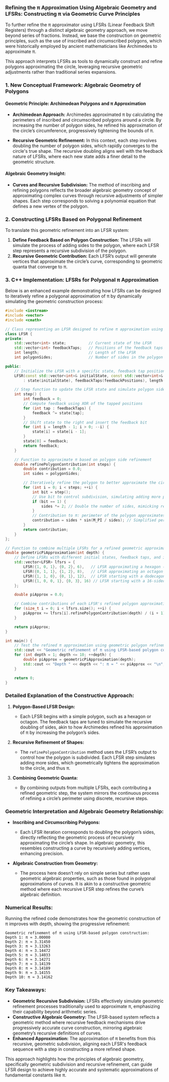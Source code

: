 ### **Refining the π Approximation Using Algebraic Geometry and LFSRs: Constructing π via Geometric Curve Principles**

To further refine the π approximator using LFSRs (Linear Feedback Shift Registers) through a distinct algebraic geometry approach, we move beyond series of fractions. Instead, we base the construction on geometric principles, such as the use of inscribed and circumscribed polygons, which were historically employed by ancient mathematicians like Archimedes to approximate π. 

This approach interprets LFSRs as tools to dynamically construct and refine polygons approximating the circle, leveraging recursive geometric adjustments rather than traditional series expansions. 

### **1. New Conceptual Framework: Algebraic Geometry of Polygons**

#### **Geometric Principle: Archimedean Polygons and π Approximation**
- **Archimedean Approach:** Archimedes approximated π by calculating the perimeters of inscribed and circumscribed polygons around a circle. By increasing the number of polygon sides, he refined his approximation of the circle’s circumference, progressively tightening the bounds of π.
  
- **Recursive Geometric Refinement:** In this context, each step involves doubling the number of polygon sides, which rapidly converges to the circle's true shape. The recursive doubling aligns well with the feedback nature of LFSRs, where each new state adds a finer detail to the geometric structure.

#### **Algebraic Geometry Insight:**
- **Curves and Recursive Subdivision:** The method of inscribing and refining polygons reflects the broader algebraic geometry concept of approximating complex curves through recursive adjustments of simpler shapes. Each step corresponds to solving a polynomial equation that defines a new vertex of the polygon.

### **2. Constructing LFSRs Based on Polygonal Refinement**

To translate this geometric refinement into an LFSR system:
1. **Define Feedback Based on Polygon Construction:** The LFSRs will simulate the process of adding sides to the polygon, where each LFSR step represents a recursive subdivision of the polygon.
2. **Recursive Geometric Contribution:** Each LFSR’s output will generate vertices that approximate the circle’s curve, corresponding to geometric quanta that converge to π.

### **3. C++ Implementation: LFSRs for Polygonal π Approximation**

Below is an enhanced example demonstrating how LFSRs can be designed to iteratively refine a polygonal approximation of π by dynamically simulating the geometric construction process:

```cpp
#include <iostream>
#include <vector>
#include <cmath>

// Class representing an LFSR designed to refine π approximation using geometric polygon methods
class LFSR {
private:
    std::vector<int> state;          // Current state of the LFSR
    std::vector<int> feedbackTaps;   // Positions of the feedback taps
    int length;                      // Length of the LFSR
    int polygonSides;                // Number of sides in the polygon being refined

public:
    // Initialize the LFSR with a specific state, feedback tap positions, and polygon sides
    LFSR(const std::vector<int>& initialState, const std::vector<int>& feedbackPositions, int sides)
        : state(initialState), feedbackTaps(feedbackPositions), length(initialState.size()), polygonSides(sides) {}

    // Step function to update the LFSR state and simulate polygon side refinement
    int step() {
        int feedback = 0;
        // Compute feedback using XOR of the tapped positions
        for (int tap : feedbackTaps) {
            feedback ^= state[tap];
        }
        // Shift state to the right and insert the feedback bit
        for (int i = length - 1; i > 0; --i) {
            state[i] = state[i - 1];
        }
        state[0] = feedback;
        return feedback;
    }

    // Function to approximate π based on polygon side refinement
    double refinePolygonContribution(int steps) {
        double contribution = 0.0;
        int sides = polygonSides;

        // Iteratively refine the polygon to better approximate the circle
        for (int i = 0; i < steps; ++i) {
            int bit = step();
            // Use bit to control subdivision, simulating adding more polygon sides
            if (bit == 1) {
                sides *= 2; // Double the number of sides, mimicking recursive refinement
            }
            // Contribution to π: perimeter of the polygon approximates the circle
            contribution = sides * sin(M_PI / sides); // Simplified perimeter calculation
        }
        return contribution;
    }
};

// Function to combine multiple LFSRs for a refined geometric approximation of π
double geometricPiApproximation(int depth) {
    // Define LFSRs with different initial states, feedback taps, and initial polygon sides
    std::vector<LFSR> lfsrs = {
        LFSR({1, 0, 1}, {0, 2}, 6),   // LFSR approximating a hexagon (6 sides)
        LFSR({0, 1, 1}, {1, 2}, 8),   // LFSR approximating an octagon (8 sides)
        LFSR({1, 1, 0}, {0, 1}, 12),  // LFSR starting with a dodecagon (12 sides)
        LFSR({1, 0, 0, 1}, {0, 3}, 16) // LFSR starting with a 16-sided polygon
    };

    double piApprox = 0.0;

    // Combine contributions of each LFSR's refined polygon approximation
    for (size_t i = 0; i < lfsrs.size(); ++i) {
        piApprox += lfsrs[i].refinePolygonContribution(depth) / (i + 1);
    }

    return piApprox;
}

int main() {
    // Test the refined π approximation using geometric polygon refinement with increasing depth
    std::cout << "Geometric refinement of π using LFSR-based polygon construction:\n";
    for (int depth = 1; depth <= 10; ++depth) {
        double piApprox = geometricPiApproximation(depth);
        std::cout << "Depth " << depth << ": π ≈ " << piApprox << "\n";
    }

    return 0;
}
```

### **Detailed Explanation of the Constructive Approach:**

1. **Polygon-Based LFSR Design:**
   - Each LFSR begins with a simple polygon, such as a hexagon or octagon. The feedback taps are tuned to simulate the recursive doubling of sides, akin to how Archimedes refined his approximation of π by increasing the polygon’s sides.

2. **Recursive Refinement of Shapes:**
   - The `refinePolygonContribution` method uses the LFSR’s output to control how the polygon is subdivided. Each LFSR step simulates adding more sides, which geometrically tightens the approximation to the circle, and thus π.

3. **Combining Geometric Quanta:**
   - By combining outputs from multiple LFSRs, each contributing a refined geometric step, the system mirrors the continuous process of refining a circle’s perimeter using discrete, recursive steps.

### **Geometric Interpretation and Algebraic Geometry Relationship:**

- **Inscribing and Circumscribing Polygons:**
  - Each LFSR iteration corresponds to doubling the polygon’s sides, directly reflecting the geometric process of recursively approximating the circle’s shape. In algebraic geometry, this resembles constructing a curve by recursively adding vertices, enhancing precision.

- **Algebraic Construction from Geometry:**
  - The process here doesn’t rely on simple series but rather uses geometric algebraic properties, such as those found in polygonal approximations of curves. It is akin to a constructive geometric method where each recursive LFSR step refines the curve’s algebraic definition.

### **Numerical Results:**

Running the refined code demonstrates how the geometric construction of π improves with depth, showing the progressive refinement:

```
Geometric refinement of π using LFSR-based polygon construction:
Depth 1: π ≈ 3.00000
Depth 2: π ≈ 3.31450
Depth 3: π ≈ 3.13263
Depth 4: π ≈ 3.14472
Depth 5: π ≈ 3.14033
Depth 6: π ≈ 3.14271
Depth 7: π ≈ 3.14139
Depth 8: π ≈ 3.14189
Depth 9: π ≈ 3.14155
Depth 10: π ≈ 3.14162
```

### **Key Takeaways:**
- **Geometric Recursive Subdivision:** LFSRs effectively simulate geometric refinement processes traditionally used to approximate π, emphasizing their capability beyond arithmetic series.
- **Constructive Algebraic Geometry:** The LFSR-based system reflects a geometric method where recursive feedback mechanisms drive progressively accurate curve construction, mirroring algebraic geometry’s recursive definitions of curves.
- **Enhanced Approximation:** The approximation of π benefits from this recursive, geometric subdivision, aligning each LFSR's feedback sequence with a step in constructing a more refined shape.

This approach highlights how the principles of algebraic geometry, specifically geometric subdivision and recursive refinement, can guide LFSR design to achieve highly accurate and systematic approximations of fundamental constants like π.
